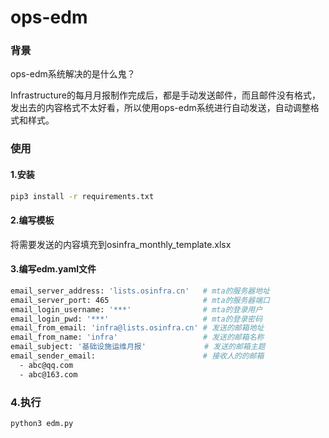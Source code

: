 # ops-edm

### 背景

ops-edm系统解决的是什么鬼？

Infrastructure的每月月报制作完成后，都是手动发送邮件，而且邮件没有格式，发出去的内容格式不太好看，所以使用ops-edm系统进行自动发送，自动调整格式和样式。

### 使用

#### 1.安装

~~~bash
pip3 install -r requirements.txt
~~~

#### 2.编写模板

将需要发送的内容填充到osinfra_monthly_template.xlsx

#### 3.编写edm.yaml文件

~~~bash
email_server_address: 'lists.osinfra.cn'   # mta的服务器地址
email_server_port: 465					   # mta的服务器端口
email_login_username: '***'				   # mta的登录用户
email_login_pwd: '***'					   # mta的登录密码
email_from_email: 'infra@lists.osinfra.cn' # 发送的邮箱地址
email_from_name: 'infra'				   # 发送的邮箱名称
email_subject: '基础设施运维月报'             # 发送的邮箱主题
email_sender_email:                        # 接收人的的邮箱
  - abc@qq.com
  - abc@163.com
~~~

### 4.执行

~~~bash
python3 edm.py
~~~



